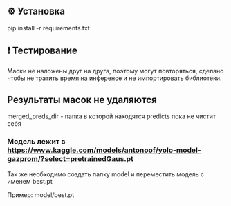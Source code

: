## ⚙️ Установка

pip install -r requirements.txt

## ❗ Тестирование

Маски не наложены друг на друга, поэтому могут повторяться, сделано чтобы не тратить время на инференсе и не импортировать библиотеки.

## Результаты масок не удаляются

merged_preds_dir - папка в которой находятся predicts пока не чистит себя

### Модель лежит в https://www.kaggle.com/models/antonoof/yolo-model-gazprom/?select=pretrainedGaus.pt

Так же необходимо создать папку model и переместить модель с именем best.pt

Пример: model/best.pt
